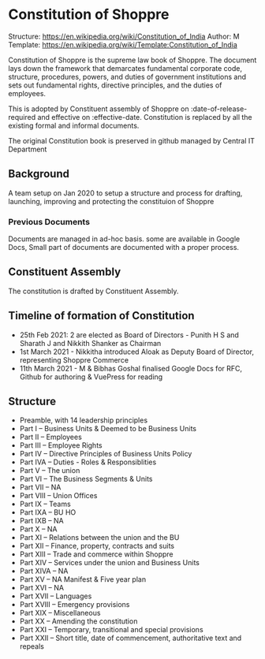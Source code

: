 # Constitution of Shoppre

Structure: https://en.wikipedia.org/wiki/Constitution_of_India
Author: M
Template: https://en.wikipedia.org/wiki/Template:Constitution_of_India

Constitution of Shoppre is the supreme law book of Shoppre. The document lays down the framework that demarcates fundamental corporate code, structure, procedures, powers, and duties of government institutions and sets out fundamental rights, directive principles, and the duties of employees.
 
This is adopted by Constituent assembly of Shoppre on :date-of-release-required and effective on :effective-date. Constitution is replaced by all the existing formal and informal documents.

The original Constitution book is preserved in github managed by Central IT Department

## Background

A team setup on Jan 2020 to setup a structure and process for drafting, launching, improving and protecting the constituion of Shoppre

### Previous Documents
Documents are managed in ad-hoc basis. some are available in Google Docs, Small part of documents are documented with a proper process.


## Constituent Assembly
The constitution is drafted by Constituent Assembly.

## Timeline of formation of Constitution
- 25th Feb 2021: 2 are elected as Board of Directors - Punith H S and Sharath J and Nikkith Shanker as Chairman
- 1st March 2021 - Nikkitha introduced Aloak as Deputy Board of Director, representing Shoppre Commerce
- 11th March 2021 - M & Bibhas Goshal finalised Google Docs for RFC, Github for authoring & VuePress for reading

## Structure

- Preamble, with 14 leadership principles
- Part I – Business Units & Deemed to be Business Units
- Part II – Employees
- Part III – Employee Rights
- Part IV – Directive Principles of Business Units Policy
- Part IVA – Duties - Roles & Responsiblities
- Part V – The union
- Part VI – The Business Segments & Units
- Part VII – NA
- Part VIII – Union Offices
- Part IX – Teams
- Part IXA – BU HO
- Part IXB – NA
- Part X – NA
- Part XI – Relations between the union and the BU
- Part XII – Finance, property, contracts and suits
- Part XIII – Trade and commerce within Shoppre
- Part XIV – Services under the union and Business Units
- Part XIVA – NA
- Part XV – NA Manifest & Five year plan
- Part XVI – NA
- Part XVII – Languages
- Part XVIII – Emergency provisions
- Part XIX – Miscellaneous
- Part XX – Amending the constitution
- Part XXI – Temporary, transitional and special provisions
- Part XXII – Short title, date of commencement, authoritative text and repeals


